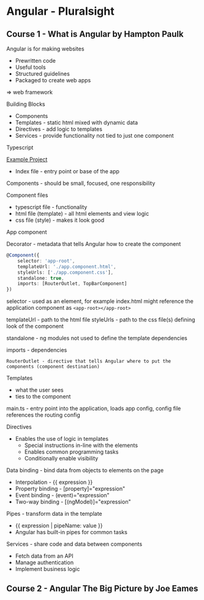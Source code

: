 # Angular - Pluralsight

## Course 1 - What is Angular by Hampton Paulk

Angular is for making websites

* Prewritten code
* Useful tools
* Structured guidelines
* Packaged to create web apps

=> web framework

Building Blocks

* Components
* Templates - static html mixed with dynamic data
* Directives - add logic to templates
* Services - provide functionality not tied to just one component

Typescript

[Example Project](https://stackblitz.com/edit/angular-pie-shop?file=README.md)

* Index file - entry point or base of the app

Components - should be small, focused, one responsibility

Component files

* typescript file - functionality
* html file (template) - all html elements and view logic
* css file (style) - makes it look good


App component

Decorator - metadata that tells Angular how to create the component

```typescript
@Component({
    selector: 'app-root',
    templateUrl: './app.component.html',
    styleUrls: ['./app.component.css'],
    standalone: true,
    imports: [RouterOutlet, TopBarComponent]
})
```

selector - used as an element, for example index.html might reference the application component as `<app-root></app-root>`

templateUrl - path to the html file
styleUrls - path to the css file(s) defining look of the component

standalone - ng modules not used to define the template dependencies

imports - dependencies

    RouterOutlet - directive that tells Angular where to put the components (component destination)

Templates

* what the user sees
* ties to the component

main.ts - entry point into the application, loads app config, config
file references the routing config

Directives

* Enables the use of logic in templates
    * Special instructions in-line with the elements
    * Enables common programming tasks
    * Conditionally enable visibility

Data binding - bind data from objects to elements on the page

* Interpolation - {{ expression }}
* Property binding - [property]="expression"
* Event binding - (event)="expression"
* Two-way binding - [(ngModel)]="expression"

Pipes - transform data in the template

* {{ expression | pipeName: value }}
* Angular has built-in pipes for common tasks

Services - share code and data between components

* Fetch data from an API
* Manage authentication
* Implement business logic 



## Course 2 - Angular The Big Picture by Joe Eames


